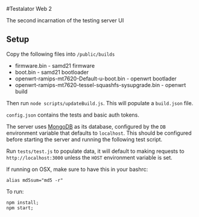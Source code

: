 #Testalator Web 2

The second incarnation of the testing server UI

## Setup

Copy the following files into `/public/builds`

* firmware.bin - samd21 firmware
* boot.bin - samd21 bootloader
* openwrt-ramips-mt7620-Default-u-boot.bin - openwrt bootlader
* openwrt-ramips-mt7620-tessel-squashfs-sysupgrade.bin - openwrt build

Then run `node scripts/updateBuild.js`. This will populate a `build.json` file.

`config.json` contains the tests and basic auth tokens.

The server uses [MongoDB](https://www.mongodb.com/) as its database, configured by the `DB` environment variable that defaults to `localhost`. This should be configured before starting the server and running the following test script.

Run `tests/test.js` to populate data, it will default to making requests to `http://localhost:3000` unless the `HOST` environment variable is set.

If running on OSX, make sure to have this in your bashrc:
```
alias md5sum="md5 -r"
```

To run:
```
npm install;
npm start;
```
